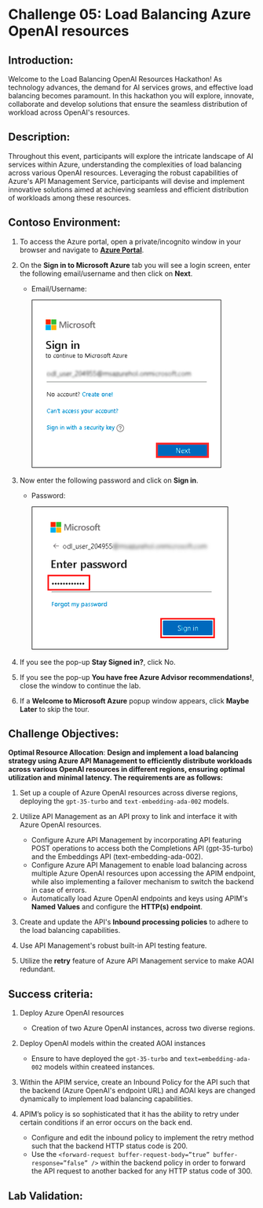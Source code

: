 # Challenge 05: Load Balancing Azure OpenAI resources

## Introduction:
Welcome to the Load Balancing OpenAI Resources Hackathon! As technology advances, the demand for AI services grows, and effective load balancing becomes paramount. In this hackathon you will explore, innovate, collaborate and develop solutions that ensure the seamless distribution of workload across OpenAI's resources.

## Description:
Throughout this event, participants will explore the intricate landscape of AI services within Azure, understanding the complexities of load balancing across various OpenAI resources. Leveraging the robust capabilities of Azure's API Management Service, participants will devise and implement innovative solutions aimed at achieving seamless and efficient distribution of workloads among these resources.

## Contoso Environment:

1. To access the Azure portal, open a private/incognito window in your browser and navigate to **[Azure Portal](https://portal.azure.com)**.

2. On the **Sign in to Microsoft Azure** tab you will see a login screen, enter the following email/username and then click on **Next**. 
   * Email/Username: <inject key="AzureAdUserEmail"></inject>
   
     ![](media/signin-email.png "Enter Email")

3. Now enter the following password and click on **Sign in**.
   * Password: <inject key="AzureAdUserPassword"></inject>
   
     ![](media/signin-password.png "Enter Password")

4. If you see the pop-up **Stay Signed in?**, click No.

5. If you see the pop-up **You have free Azure Advisor recommendations!**, close the window to continue the lab.

6. If a **Welcome to Microsoft Azure** popup window appears, click **Maybe Later** to skip the tour.

## Challenge Objectives:

**Optimal Resource Allocation**: **Design and implement a load balancing strategy using Azure API Management to efficiently distribute workloads across various OpenAI resources in different regions, ensuring optimal utilization and minimal latency. The requirements are as follows:**

1. Set up a couple of Azure OpenAI resources across diverse regions, deploying the `gpt-35-turbo` and `text-embedding-ada-002` models.

2. Utilize API Management as an API proxy to link and interface it with Azure OpenAI resources.
    - Configure Azure API Management by incorporating API featuring POST operations to access both the Completions API (gpt-35-turbo) and the Embeddings API (text-embedding-ada-002).
    - Configure Azure API Management to enable load balancing across multiple Azure OpenAI resources upon accessing the APIM endpoint, while also implementing a failover mechanism to switch the backend in case of errors.
    - Automatically load Azure OpenAI endpoints and keys using APIM's **Named Values** and configure the **HTTP(s) endpoint**.

3. Create and update the API's **Inbound processing policies** to adhere to the load balancing capabilities.

4. Use API Management's robust built-in API testing feature.

5. Utilize the **retry** feature of Azure API Management service to make AOAI redundant.

## Success criteria:

1. Deploy Azure OpenAI resources
    - Creation of two Azure OpenAI instances, across two diverse regions.

2. Deploy OpenAI models within the created AOAI instances
    - Ensure to have deployed the `gpt-35-turbo` and `text=embedding-ada-002` models within createed instances.

3. Within the APIM service, create an Inbound Policy for the API such that the backend (Azure OpenAI's endpoint URL) and AOAI keys are changed dynamically to implement load balancing capabilities.

4. APIM’s policy is so sophisticated that it has the ability to retry under certain conditions if an error occurs on the back end.
    - Configure and edit the inbound policy to implement the retry method such that the backend HTTP status code is 200.
    - Use the `<forward-request buffer-request-body=”true” buffer-response=”false” />` within the backend policy in order to forward the API request to another backed for any HTTP status code of 300.

## Lab Validation:
